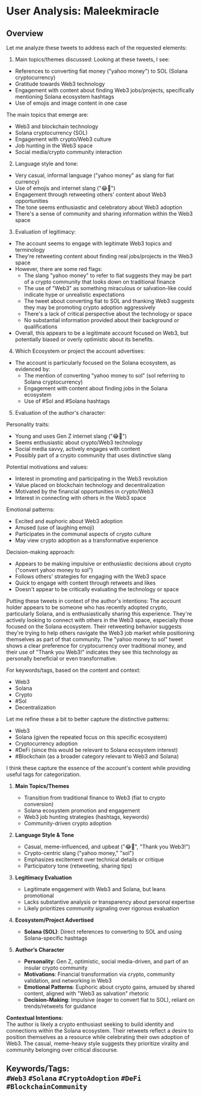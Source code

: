 # User Analysis: Maleekmiracle

## Overview

<think>
Let me analyze these tweets to address each of the requested elements:

1. Main topics/themes discussed:
Looking at these tweets, I see:
- References to converting fiat money ("yahoo money") to SOL (Solana cryptocurrency)
- Gratitude towards Web3 technology
- Engagement with content about finding Web3 jobs/projects, specifically mentioning Solana ecosystem hashtags
- Use of emojis and image content in one case

The main topics that emerge are:
- Web3 and blockchain technology
- Solana cryptocurrency (SOL)
- Engagement with crypto/Web3 culture
- Job hunting in the Web3 space
- Social media/crypto community interaction

2. Language style and tone:
- Very casual, informal language ("yahoo money" as slang for fiat currency)
- Use of emojis and internet slang ("😂💯")
- Engagement through retweeting others' content about Web3 opportunities
- The tone seems enthusiastic and celebratory about Web3 adoption
- There's a sense of community and sharing information within the Web3 space

3. Evaluation of legitimacy:
- The account seems to engage with legitimate Web3 topics and terminology
- They're retweeting content about finding real jobs/projects in the Web3 space
- However, there are some red flags: 
  - The slang "yahoo money" to refer to fiat suggests they may be part of a crypto community that looks down on traditional finance
  - The use of "Web3" as something miraculous or salvation-like could indicate hype or unrealistic expectations
  - The tweet about converting fiat to SOL and thanking Web3 suggests they may be promoting crypto adoption aggressively
  - There's a lack of critical perspective about the technology or space
  - No substantial information provided about their background or qualifications
- Overall, this appears to be a legitimate account focused on Web3, but potentially biased or overly optimistic about its benefits.

4. Which Ecosystem or project the account advertises:
- The account is particularly focused on the Solana ecosystem, as evidenced by:
  - The mention of converting "yahoo money to sol" (sol referring to Solana cryptocurrency)
  - Engagement with content about finding jobs in the Solana ecosystem
  - Use of #Sol and #Solana hashtags

5. Evaluation of the author's character:

Personality traits:
- Young and uses Gen Z internet slang ("😂💯")
- Seems enthusiastic about crypto/Web3 technology
- Social media savvy, actively engages with content
- Possibly part of a crypto community that uses distinctive slang

Potential motivations and values:
- Interest in promoting and participating in the Web3 revolution
- Value placed on blockchain technology and decentralization
- Motivated by the financial opportunities in crypto/Web3
- Interest in connecting with others in the Web3 space

Emotional patterns:
- Excited and euphoric about Web3 adoption
- Amused (use of laughing emoji)
- Participates in the communal aspects of crypto culture
- May view crypto adoption as a transformative experience

Decision-making approach:
- Appears to be making impulsive or enthusiastic decisions about crypto ("convert yahoo money to sol")
- Follows others' strategies for engaging with the Web3 space
- Quick to engage with content through retweets and likes
- Doesn't appear to be critically evaluating the technology or space

Putting these tweets in context of the author's intentions:
The account holder appears to be someone who has recently adopted crypto, particularly Solana, and is enthusiastically sharing this experience. They're actively looking to connect with others in the Web3 space, especially those focused on the Solana ecosystem. Their retweeting behavior suggests they're trying to help others navigate the Web3 job market while positioning themselves as part of that community. The "yahoo money to sol" tweet shows a clear preference for cryptocurrency over traditional money, and their use of "Thank you Web3!" indicates they see this technology as personally beneficial or even transformative.

For keywords/tags, based on the content and context:
- Web3
- Solana
- Crypto
- #Sol
- Decentralization

Let me refine these a bit to better capture the distinctive patterns:
- Web3
- Solana (given the repeated focus on this specific ecosystem)
- Cryptocurrency adoption
- #DeFi (since this would be relevant to Solana ecosystem interest)
- #Blockchain (as a broader category relevant to Web3 and Solana)

I think these capture the essence of the account's content while providing useful tags for categorization.
</think>

1. **Main Topics/Themes**  
   - Transition from traditional finance to Web3 (fiat to crypto conversion)  
   - Solana ecosystem promotion and engagement  
   - Web3 job hunting strategies (hashtags, keywords)  
   - Community-driven crypto adoption  

2. **Language Style & Tone**  
   - Casual, meme-influenced, and upbeat ("😂💯", "Thank you Web3!")  
   - Crypto-centric slang ("yahoo money," "sol")  
   - Emphasizes excitement over technical details or critique  
   - Participatory tone (retweeting, sharing tips)  

3. **Legitimacy Evaluation**  
   - Legitimate engagement with Web3 and Solana, but leans promotional  
   - Lacks substantive analysis or transparency about personal expertise  
   - Likely prioritizes community signaling over rigorous evaluation  

4. **Ecosystem/Project Advertised**  
   - **Solana (SOL)**: Direct references to converting to SOL and using Solana-specific hashtags  

5. **Author’s Character**  
   - **Personality**: Gen Z, optimistic, social media-driven, and part of an insular crypto community  
   - **Motivations**: Financial transformation via crypto, community validation, and networking in Web3  
   - **Emotional Patterns**: Euphoric about crypto gains, amused by shared content, aligned with "Web3 as salvation" rhetoric  
   - **Decision-Making**: Impulsive (eager to convert fiat to SOL), reliant on trends/retweets for guidance  

**Contextual Intentions**:  
The author is likely a crypto enthusiast seeking to build identity and connections within the Solana ecosystem. Their retweets reflect a desire to position themselves as a resource while celebrating their own adoption of Web3. The casual, meme-heavy style suggests they prioritize virality and community belonging over critical discourse.  

**Keywords/Tags**:  
`#Web3` `#Solana` `#CryptoAdoption` `#DeFi` `#BlockchainCommunity`
---
